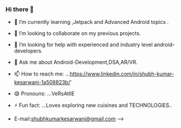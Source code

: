 ### Hi there 👋

- 🌱 I’m currently learning <Kotlin>,Jetpack and Advanced Android topics .
- 👯 I’m looking to collaborate on my previous projects.
- 🤔 I’m looking for help with experienced and industry level android-developers.
- 💬 Ask me about Android-Development,DSA,AR/VR.
- 📫 How to reach me: ...https://www.linkedin.com/in/shubh-kumar-kesarwani-1a508823b/'
  
- 😄 Pronouns: ...VeRsAtIlE
- ⚡ Fun fact: ...Loves exploring new cuisines and TECHNOLOGIES..
- E-mail:shubhkumarkesarwani@gmail.com
-->
